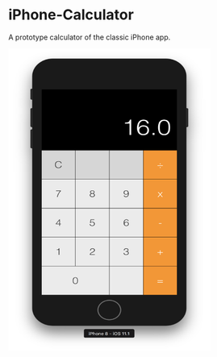 # iPhone-Calculator
A prototype calculator of the classic iPhone app.

<img src="/ScreenShot.png" width="400" height="600" alt="Screen Shot">

